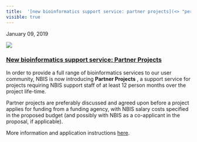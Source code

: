 ```yaml
---
title:  '[new bioinformatics support service: partner projects](<> "permalink for new bioinformatics support service: partner projects")'
visible: true
---
```

    

January 09, 2019

[![](/assets/img/logos/icon-share-twitter.png)](<https://twitter.com/share?url=https://nbis.se/news/2019/01/09/partnerprojects/> "Tweet it!")

###  [New bioinformatics support service: Partner Projects](<> "Permalink for New bioinformatics support service: Partner Projects")

In order to provide a full range of bioinformatics services to our user community, NBIS is now introducing **Partner Projects** , a support service for projects requiring NBIS support staff of at least 12 person months over the project life-time.

Partner projects are preferably discussed and agreed upon before a project applies for funding from a funding agency, with NBIS salary costs specified in the proposed budget (and possibly with NBIS as a co-applicant in the proposal, if applicable).

More information and application instructions [here](</support/partnerprojects.html>).
